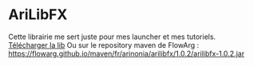 # AriLibFX
Cette librairie me sert juste pour mes launcher et mes tutoriels.
<br>
[Télécharger la lib](http://54.38.169.211/arinonia/AriLibFX-1.0.2.jar)
Ou sur le repository maven de FlowArg : https://flowarg.github.io/maven/fr/arinonia/arilibfx/1.0.2/arilibfx-1.0.2.jar
